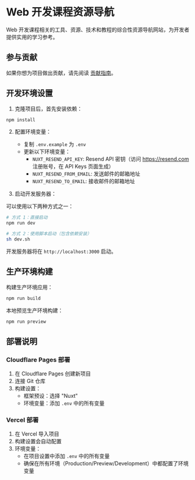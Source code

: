 # Web 开发课程资源导航

Web 开发课程相关的工具、资源、技术和教程的综合性资源导航网站，为开发者提供实用的学习参考。

## 参与贡献

如果你想为项目做出贡献，请先阅读 [贡献指南](./CONTRIBUTING.md)。

## 开发环境设置

1. 克隆项目后，首先安装依赖：

```bash
npm install
```

2. 配置环境变量：
   - 复制 `.env.example` 为 `.env`
   - 更新以下环境变量：
     - `NUXT_RESEND_API_KEY`: Resend API 密钥（访问 https://resend.com 注册账号，在 API Keys 页面生成）
     - `NUXT_RESEND_FROM_EMAIL`: 发送邮件的邮箱地址
     - `NUXT_RESEND_TO_EMAIL`: 接收邮件的邮箱地址

3. 启动开发服务器：

可以使用以下两种方式之一：

```bash
# 方式 1：直接启动
npm run dev

# 方式 2：使用脚本启动（包含依赖安装）
sh dev.sh
```

开发服务器将在 `http://localhost:3000` 启动。

## 生产环境构建

构建生产环境应用：

```bash
npm run build
```

本地预览生产环境构建：

```bash
npm run preview
```

## 部署说明

### Cloudflare Pages 部署

1. 在 Cloudflare Pages 创建新项目
2. 连接 Git 仓库
3. 构建设置：
   - 框架预设：选择 "Nuxt"
   - 环境变量：添加 `.env` 中的所有变量

### Vercel 部署

1. 在 Vercel 导入项目
2. 构建设置会自动配置
3. 环境变量：
   - 在项目设置中添加 `.env` 中的所有变量
   - 确保在所有环境（Production/Preview/Development）中都配置了环境变量
